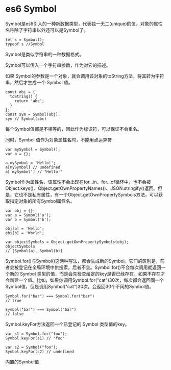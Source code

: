 # es6 Symbol

Symbol是es6引入的一种新数据类型，代表独一无二(unique)的值。对象的属性名称除了字符串以外还可以是Symbol了。

    let s = Symbol();
    typeof s //Symbol

Symbol是类似字符串的一种数据格式。

Symbol可以传入一个字符串参数，作为对它的描述。

如果 Symbol的参数是一个对象，就会调用该对象的toString方法，将其转为字符串，然后才生成一个 Symbol 值。

    const obj = {
      toString() {
        return 'abc';
      }
    };
    const sym = Symbol(obj);
    sym // Symbol(abc)

每个Symbol值都是不相等的，因此作为标识符，可以保证不会重名。

同时，Symbol 值作为对象属性名时，不能用点运算符

    var mySymbol = Symbol();
    var a = {};

    a.mySymbol = 'Hello!';
    a[mySymbol] // undefined
    a['mySymbol'] // "Hello!"

Symbol作为属性名，该属性不会出现在for...in、for...of循环中，也不会被Object.keys()、Object.getOwnPropertyNames()、JSON.stringify()返回。但是，它也不是私有属性，有一个Object.getOwnPropertySymbols方法，可以获取指定对象的所有Symbol属性名。

    var obj = {};
    var a = Symbol('a');
    var b = Symbol('b');
    
    obj[a] = 'Hello';
    obj[b] = 'World';
    
    var objectSymbols = Object.getOwnPropertySymbols(obj);
    objectSymbols
    // [Symbol(a), Symbol(b)]


Symbol.for()与Symbol()这两种写法，都会生成新的Symbol。它们的区别是，前者会被登记在全局环境中供搜索，后者不会。Symbol.for()不会每次调用就返回一个新的 Symbol 类型的值，而是会先检查给定的key是否已经存在，如果不存在才会新建一个值。比如，如果你调用Symbol.for("cat")30次，每次都会返回同一个Symbol值，但是调用Symbol("cat")30次，会返回30个不同的Symbol值。

    Symbol.for("bar") === Symbol.for("bar")
    // true
    
    Symbol("bar") === Symbol("bar")
    // false

Symbol.keyFor方法返回一个已登记的 Symbol 类型值的key。

    var s1 = Symbol.for("foo");
    Symbol.keyFor(s1) // "foo"
    
    var s2 = Symbol("foo");
    Symbol.keyFor(s2) // undefined

内置的Symbol值
